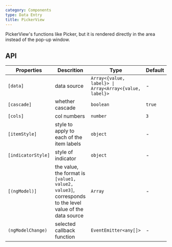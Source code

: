```yaml
---
category: Components
type: Data Entry
title: PickerView
---
```


PickerView's functions like Picker, but it is rendered directly in the area instead of the pop-up window.

## API

Properties | Descrition | Type | Default
-----------|------------|------|--------
| `[data]` | data source | `Array<{value, label}> \| Array<Array<{value, label}> `| - |
| `[cascade]` | whether cascade | `boolean` | `true` |
| `[cols]` | col numbers | `number` | `3` |
| `[itemStyle]` | style to apply to each of the item labels | `object` | - |
| `[indicatorStyle]` | style of indicator  | `object` | - |
| `[(ngModel)]` | the value, the format is `[value1, value2, value3]`, corresponds to the level value of the data source | `Array` | - |
| `(ngModelChange)` | selected callback function | `EventEmitter<any[]>` | - |

